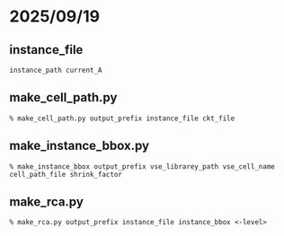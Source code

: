 # 2025/09/19

## instance_file

    instance_path current_A

## make_cell_path.py

    % make_cell_path.py output_prefix instance_file ckt_file

## make_instance_bbox.py

    % make_instance_bbox output_prefix vse_librarey_path vse_cell_name cell_path_file shrink_factor

## make_rca.py

    % make_rca.py output_prefix instance_file instance_bbox <-level>